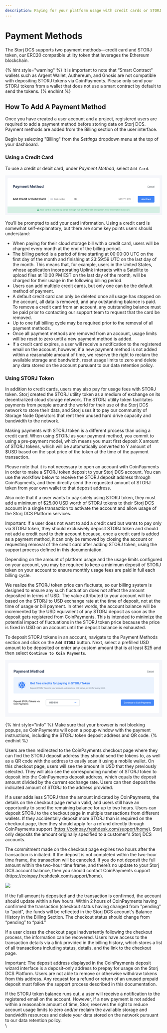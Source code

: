 ```yaml
---
description: Paying for your platform usage with credit cards or STORJ Utility Token
---
```


# Payment Methods

The Storj DCS supports two payment methods—credit card and STORJ token, our ERC20 compatible utility token that leverages the Ethereum blockchain.

{% hint style="warning" %}
It is important to note that “Smart Contract" wallets such as Argent Wallet, Authereum, and Gnosis are not compatible with depositing STORJ tokens via CoinPayments. Please only send your STORJ tokens from a wallet that does not use a smart contract by default to send the tokens.
{% endhint %}

## **How To Add A Payment Method**

Once you have created a user account and a project, registered users are required to add a payment method before storing data on Storj DCS. Payment methods are added from the Billing section of the user interface.&#x20;

Begin by selecting "Billing" from the _Settings_ dropdown menu at the top of your dashboard.&#x20;

### Using a Credit Card

To use a credit or debit card, under _Payment Method_, select `Add Card`.

![](<../../.gitbook/assets/Screen Shot 2020-08-19 at 4.54.07 PM.png>)

You’ll be prompted to add your card information. Using a credit card is somewhat self-explanatory, but there are some key points users should understand:

* When paying for their cloud storage bill with a credit card, users will be charged every month at the end of the billing period.
* The billing period is a period of time starting at 00:00:00 UTC on the first day of the month and finishing at 23:59:59 UTC on the last day of the month. This means that, for example, users in the United States, whose application incorporating Uplink interacts with a Satellite to upload files at 10:00 PM EST on the last day of the month, will be charged for their usage in the following billing period.
* Users can add multiple credit cards, but only one can be the default method of payment.
* A default credit card can only be deleted once all usage has stopped on the account, all data is removed, and any outstanding balance is paid. To remove a credit card from an account, any outstanding balance must be paid prior to contacting our support team to request that the card be removed.&#x20;
* Up to one full billing cycle may be required prior to the removal of all payment methods.
* Once all payment methods are removed from an account, usage limits will be reset to zero until a new payment method is added.
* If a credit card expires, a user will receive a notification to the registered email on the account, however, if a new payment method is not added within a reasonable amount of time, we reserve the right to reclaim the available storage and bandwidth, reset usage limits to zero and delete any data stored on the account pursuant to our data retention policy.

### **Using STORJ Token**&#x20;

In addition to credit cards, users may also pay for usage fees with STORJ token. Storj created the STORJ utility token as a medium of exchange on its decentralized cloud storage network. The STORJ utility token facilitates payments from people around the world for their use of the Storj DCS network to store their data, and Storj uses it to pay our community of Storage Node Operators that rent their unused hard drive capacity and bandwidth to the network.&#x20;

Making payments with STORJ token is a different process than using a credit card. When using STORJ as your payment method, you commit to using a pre-payment model, which means you must first deposit X amount of STORJ tokens, which will be automatically converted to Y amount of $USD based on the spot price of the token at the time of the payment transaction.&#x20;

Please note that it is not necessary to open an account with CoinPayments in order to make a STORJ token deposit to your Storj DCS account. You can use the workflow below to receive the STORJ deposit address through CoinPayments, and then directly send the requested amount of STORJ token from your own wallet to that deposit address.

Also note that if a user wants to pay solely using STORJ token, they must add a minimum of $25.00 USD worth of STORJ tokens to their Storj DCS account in a single transaction to activate the account and allow usage of the Storj DCS Platform services.

Important: If a user does not want to add a credit card but wants to pay only via STORJ token, they should exclusively deposit STORJ token and should not add a credit card to their account because, once a credit card is added as a payment method, it can only be removed by closing the account or requesting removal of the credit card after adding STORJ token, using the support process defined in this documentation.

Depending on the amount of platform usage and the usage limits configured on your account, you may be required to keep a minimum deposit of STORJ token on your account to ensure monthly usage fees are paid in full each billing cycle.

We realize the STORJ token price can fluctuate, so our billing system is designed to ensure any such fluctuation does not affect the amount deposited in terms of USD. The value attributed to your account will be based on the STORJ to USD exchange rate at the time of deposit, not at the time of usage or bill payment. In other words, the account balance will be incremented by the USD equivalent of any STORJ deposit as soon as the deposit gets registered from CoinPayments. This is intended to minimize the potential impact of fluctuations in the STORJ token price because the price is fixed in USD on an account until the deposit balance is exhausted.

To deposit STORJ tokens in an account, navigate to the Payment Methods section and click on the **`Add STORJ`** button.   Next, select a prefilled USD amount to be deposited or enter any custom amount that is at least $25 and then select **`Continue to Coin Payments`**.

![](<../../.gitbook/assets/Screen Shot 2020-08-19 at 4.48.51 PM.png>)

{% hint style="info" %}
Make sure that your browser is not blocking popups, as CoinPayments will open a popup window with the payment instructions, including the STORJ token deposit address and QR code.
{% endhint %}

Users are then redirected to the CoinPayments checkout page where they can find the STORJ deposit address they should send the tokens to, as well as a QR code with the address to easily scan it using a mobile wallet. On this checkout page, users will see the amount in USD that they previously selected. They will also see the corresponding number of STORJ token to deposit into the CoinPayments deposit address, which equals the deposit amount divided by the current exchange rate. Users can then deposit the indicated amount of STORJ to the address provided.

If a user adds less STORJ than the amount indicated by CoinPayments, the details on the checkout page remain valid, and users still have an opportunity to send the remaining balance for up to two hours. Users can deposit STORJ to the checkout page in multiple transactions from different wallets. If they accidentally deposit more STORJ than is required on the checkout page, then they should apply for a refund directly through CoinPayments support (https://coinpay.freshdesk.com/support/home). Storj only deposits the amount originally specified to a customer's Storj DCS accounts.

The commitment made on the checkout page expires two hours after the transaction is initiated. If the deposit is not completed within the two-hour time frame, the transaction will be canceled. If you do not deposit the full amount within the two-hour time frame, and there’s no update to your Storj DCS account balance, then you should contact CoinPayments support (https://coinpay.freshdesk.com/support/home).

![](https://lh6.googleusercontent.com/hOStPn4\_NKo1EWYxg0f-p3NVhhIMXLGdRFEOZU9ktHkFdbhB7wp82tORrRQZdk8USMlpL-c1hL0-nFEHJd8JBH\_tGMQGVJeMdknLHJ8cdSlFXf29SuLTf3tA65uW9mBamhljkBkc)

If the full amount is deposited and the transaction is confirmed, the account should update within a few hours. Within 2 hours of CoinPayments having confirmed the transaction (checkout status having changed from "pending" to "paid", the funds will be reflected in the Storj DCS account's Balance History in the Billing Section. The checkout status should change from “pending” to “paid."

If a user closes the checkout page inadvertently following the checkout process, the information can be recovered. Users have access to the transaction details via a link provided in the billing history, which stores a list of all transactions including status, details, and the link to the checkout page.&#x20;

Important: The deposit address displayed in the CoinPayments deposit wizard interface is a deposit-only address to prepay for usage on the Storj DCS Platform. Users are not able to remove or otherwise withdraw tokens from this address. Any request for a refund or return of an unused prepaid deposit must follow the support process described in this documentation.

If the STORJ token balance runs out, a user will receive a notification to the registered email on the account. However, if a new payment is not added within a reasonable amount of time, Storj reserves the right to reduce account usage limits to zero and/or reclaim the available storage and bandwidth resources and delete your data stored on the network pursuant to our data retention policy.\
\
